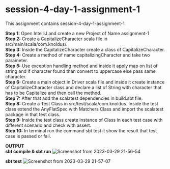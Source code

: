# session-4-day-1-assignment-1
This assignment contains session-4-day-1-assignment-1

**Step 1:** Open IntelliJ and create a new Project of Name assignment-1    
**Step 2:** Create a CapitalizeCharacter scala file in src/main/scala/com.knoldus/.  
**Step 3:** Inside the CapitalizeCharacter create a class of CapitalizeCharacter.   
**Step 4:** Create a method of name capitalizingCharacter and take two parameter.   
**Step 5:** Use exception handling method and inside it apply map on list of string and if character found than convert to uppercase else pass same character.     
**Step 6:** Create a main object in Driver scala file and inside it create instance of CapitalizeCharacter class and declare a list of String with character that has to be Capitalize and then call the method.       
**Step 7:** After that add the scalatest dependencies in build.sbt file.     
**Step 8:** Create a Test Class in src/test/scala/com.knoldus. Inside the test class extend the AnyFlatSpec with Matchers Class and import the scalatest package in that test class.   
**Step 9:** Inside the test class create instance of Class in each test case with different scenario and check with assert.    
**Step 10:** In terminal run the command sbt test it show the result that test case is passed or fail.
    
**OUTPUT**    
**sbt compile & sbt run**
![Screenshot from 2023-03-29 21-56-54](https://user-images.githubusercontent.com/124979629/228605580-dc0e2d02-2eb8-455f-8bf1-7d4abe4a2946.png) 

**sbt test**
![Screenshot from 2023-03-29 21-57-07](https://user-images.githubusercontent.com/124979629/228605622-199d15fc-287c-4572-838b-26358b750f20.png)
